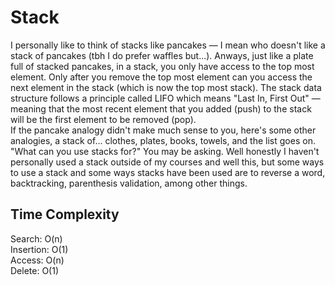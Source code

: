 # Stack

I personally like to think of stacks like pancakes — I mean who doesn't like a stack of pancakes (tbh I do prefer waffles but...). Anways, just like a plate full of stacked pancakes, in a stack, you only have access to the top most element. Only after you remove the top most element can you access the next element in the stack (which is now the top most stack). The stack data structure follows a principle called LIFO which means "Last In, First Out" — meaning that the most recent element that you added (push) to the stack will be the first element to be removed (pop). <br /> 
If the pancake analogy didn't make much sense to you, here's some other analogies, a stack of... clothes, plates, books, towels, and the list goes on. "What can you use stacks for?" You may be asking. Well honestly I haven't personally used a stack outside of my courses and well this, but some ways to use a stack and some ways stacks have been used are to reverse a word, backtracking, parenthesis validation, among other things. 

## Time Complexity
Search: O(n) <br />
Insertion: O(1) <br />
Access: O(n) <br />
Delete: O(1) <br />
